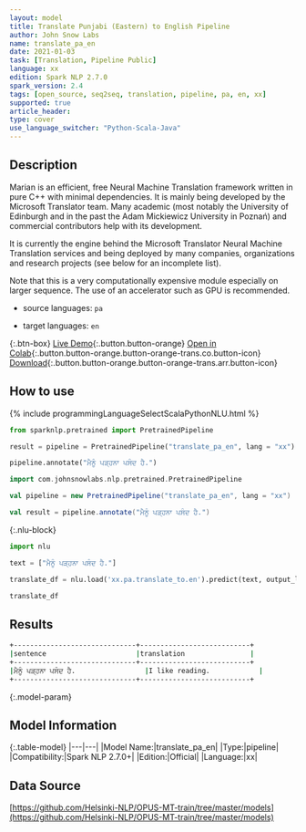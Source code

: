 ```yaml
---
layout: model
title: Translate Punjabi (Eastern) to English Pipeline
author: John Snow Labs
name: translate_pa_en
date: 2021-01-03
task: [Translation, Pipeline Public]
language: xx
edition: Spark NLP 2.7.0
spark_version: 2.4
tags: [open_source, seq2seq, translation, pipeline, pa, en, xx]
supported: true
article_header:
type: cover
use_language_switcher: "Python-Scala-Java"
---
```


## Description

Marian is an efficient, free Neural Machine Translation framework written in pure C++ with minimal dependencies. It is mainly being developed by the Microsoft Translator team. Many academic (most notably the University of Edinburgh and in the past the Adam Mickiewicz University in Poznań) and commercial contributors help with its development.

It is currently the engine behind the Microsoft Translator Neural Machine Translation services and being deployed by many companies, organizations and research projects (see below for an incomplete list).

Note that this is a very computationally expensive module especially on larger sequence. The use of an accelerator such as GPU is recommended.

- source languages: `pa`

- target languages: `en`

{:.btn-box}
[Live Demo](https://demo.johnsnowlabs.com/public/INDIAN_TRANSLATION_PUNJABI/){:.button.button-orange}
[Open in Colab](https://colab.research.google.com/github/JohnSnowLabs/spark-nlp-workshop/blob/master/tutorials/streamlit_notebooks/TRANSLATION_PIPELINES_MODELS.ipynb){:.button.button-orange.button-orange-trans.co.button-icon}
[Download](https://s3.amazonaws.com/auxdata.johnsnowlabs.com/public/models/translate_pa_en_xx_2.7.0_2.4_1609690246774.zip){:.button.button-orange.button-orange-trans.arr.button-icon}

## How to use



<div class="tabs-box" markdown="1">
{% include programmingLanguageSelectScalaPythonNLU.html %}

```python
from sparknlp.pretrained import PretrainedPipeline

result = pipeline = PretrainedPipeline("translate_pa_en", lang = "xx") 

pipeline.annotate("ਮੈਨੂੰ ਪੜ੍ਹਨਾ ਪਸੰਦ ਹੈ.")
```
```scala
import com.johnsnowlabs.nlp.pretrained.PretrainedPipeline

val pipeline = new PretrainedPipeline("translate_pa_en", lang = "xx")

val result = pipeline.annotate("ਮੈਨੂੰ ਪੜ੍ਹਨਾ ਪਸੰਦ ਹੈ.")
```

{:.nlu-block}
```python
import nlu

text = ["ਮੈਨੂੰ ਪੜ੍ਹਨਾ ਪਸੰਦ ਹੈ."]

translate_df = nlu.load('xx.pa.translate_to.en').predict(text, output_level='sentence')

translate_df
```

</div>

## Results

```bash
+------------------------------+---------------------------+
|sentence                      |translation                |
+------------------------------+---------------------------+
|ਮੈਨੂੰ ਪੜ੍ਹਨਾ ਪਸੰਦ ਹੈ.                 |I like reading.            | 
+------------------------------+---------------------------+
```

{:.model-param}
## Model Information

{:.table-model}
|---|---|
|Model Name:|translate_pa_en|
|Type:|pipeline|
|Compatibility:|Spark NLP 2.7.0+|
|Edition:|Official|
|Language:|xx|

## Data Source

[https://github.com/Helsinki-NLP/OPUS-MT-train/tree/master/models](https://github.com/Helsinki-NLP/OPUS-MT-train/tree/master/models)